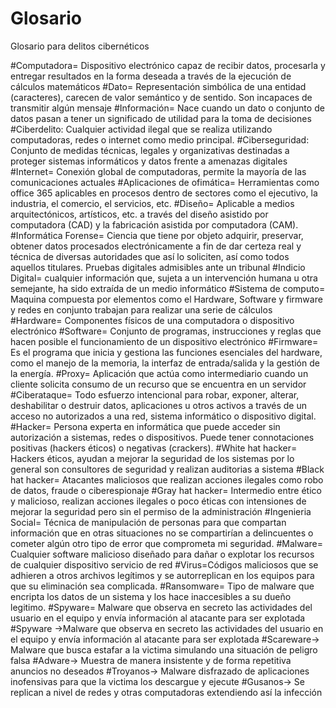 # Glosario
Glosario para delitos cibernéticos 

#Computadora= Dispositivo electrónico capaz de recibir datos, procesarla y entregar resultados en la forma deseada a través de la ejecución de  cálculos matemáticos 
#Dato= Representación simbólica de una entidad (caracteres), carecen de valor semántico y de sentido. Son incapaces de transmitir algún mensaje 
#Información= Nace cuando un dato o conjunto de datos pasan a tener un significado de utilidad para la toma de decisiones 
#Ciberdelito: Cualquier actividad ilegal que se realiza utilizando computadoras, redes o internet como medio principal.
#Ciberseguridad: Conjunto de medidas técnicas, legales y organizativas destinadas a proteger sistemas informáticos y datos frente a amenazas digitales
#Internet= Conexión global de computadoras, permite la mayoría de las comunicaciones actuales
#Aplicaciones de ofimática= Herramientas como office 365 aplicables en procesos dentro de sectores como el ejecutivo, la industria, el comercio, el servicios, etc.
#Diseño= Aplicable a medios arquitectónicos, artísticos, etc. a través del diseño asistido por computadora (CAD) y la fabricación asistida por computadora (CAM).
#Informática Forense=  Ciencia que tiene por objeto adquirir, preservar, obtener datos procesados electrónicamente a fin de dar certeza real y técnica de diversas autoridades que así lo soliciten, así como todos aquellos titulares. Pruebas digitales admisibles ante un tribunal
#Indicio Digital= cualquier información que, sujeta a un intervención humana u otra semejante, ha sido extraída de un medio informático
#Sistema de computo= Maquina compuesta por elementos como el Hardware, Software y firmware y redes en conjunto trabajan para realizar una serie de cálculos 
#Hardware= Componentes físicos de una computadora o dispositivo electrónico
#Software= Conjunto de programas, instrucciones y reglas que hacen posible el funcionamiento de un dispositivo electrónico
#Firmware= Es el programa que inicia y gestiona las funciones esenciales del hardware, como el manejo de la memoria, la interfaz de entrada/salida y la gestión de la energía. 
#Proxy= Aplicación que actúa como intermediario cuando un cliente solicita consumo de un recurso que se encuentra en un servidor 
#Ciberataque= Todo esfuerzo intencional para robar, exponer, alterar, deshabilitar o destruir datos, aplicaciones u otros activos a través de un acceso no autorizados a una red, sistema informático o dispositivo digital. 
#Hacker= Persona experta en informática que puede acceder sin autorización a sistemas, redes o dispositivos. Puede tener connotaciones positivas (hackers éticos) o negativas (crackers).
#White hat hacker= Hackers éticos, ayudan a mejorar la seguridad de los sistemas por lo general son consultores de seguridad y realizan auditorias a sistema
#Black hat hacker= Atacantes maliciosos que realizan acciones ilegales como robo de datos, fraude o ciberespionaje
#Gray hat hacker= Intermedio entre ético y malicioso, realizan acciones ilegales o poco éticas con intensiones de mejorar la seguridad pero sin el permiso de la administración
#Ingenieria Social= Técnica de manipulación de personas para que compartan información que en otras situaciones no se compartirían  a delincuentes o cometer algún otro tipo de error que comprometa mi seguridad. 
#Malware= Cualquier software malicioso diseñado para dañar o explotar los recursos de cualquier dispositivo servicio de  red
#Virus=Códigos maliciosos que se adhieren a otros archivos legítimos y se autorreplican en los equipos para que su eliminación sea complicada. 
#Ransomware= Tipo de malware que encripta los datos de un sistema y los hace inaccesibles a su dueño legitimo. 
#Spyware= Malware que observa en secreto las actividades del usuario en el equipo y envía información al atacante para ser explotada
#Spyware →Malware que observa en secreto las actividades del usuario en el equipo y envía información al atacante para ser explotada 
#Scareware→ Malware que busca estafar a la victima simulando una situación de peligro falsa 
#Adware→ Muestra de manera insistente y de forma repetitiva anuncios no deseados 
#Troyanos→ Malware disfrazado de aplicaciones inofensivas para que la victima los descargue y ejecute 
#Gusanos→ Se replican a nivel de redes y otras computadoras extendiendo así la infección
